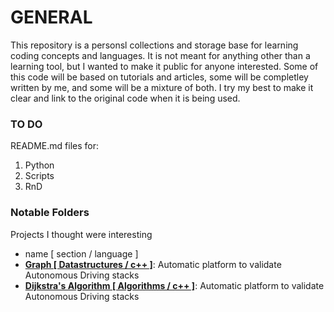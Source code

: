 
GENERAL 
===============

This repository is a personsl collections and storage base for learning coding concepts and languages. It is not meant for anything
other than a learning tool, but I wanted to make it public for anyone interested. Some of this code will be based on tutorials 
and articles, some will be completley written by me, and some will be a mixture of both. I try my best to make it clear 
and link to the original code when it is being used.  

### TO DO
README.md files for: 
1. Python
2. Scripts
3. RnD

### Notable Folders
Projects I thought were interesting

* name  [ section / language ]
* [**Graph [ Datastructures / c++ ]**](C++/knowledgeLibrary/datastructures/graph/): Automatic platform to validate Autonomous Driving stacks
* [**Dijkstra's Algorithm [ Algorithms / c++ ]**](C++/knowledgeLibrary/algorithms/dijkstra/): Automatic platform to validate Autonomous Driving stacks




